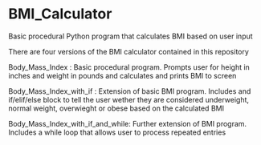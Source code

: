 # BMI_Calculator
Basic procedural Python program that calculates BMI based on user input

There are four versions of the BMI calculator contained in this repository

Body_Mass_Index : Basic procedural program. Prompts user for height in inches and weight in pounds and calculates and prints BMI to screen

Body_Mass_Index_with_if : Extension of basic BMI program. Includes and if/elif/else block to tell the user wether they are considered underweight, normal weight, overwieght or obese based on the calculated BMI

Body_Mass_Index_with_if_and_while: Further extension of BMI program. Includes a while loop that allows user to process repeated entries


